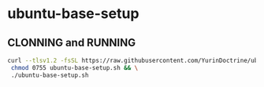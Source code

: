 # ubuntu-base-setup

## CLONNING and RUNNING

```sh
curl --tlsv1.2 -fsSL https://raw.githubusercontent.com/YurinDoctrine/ubuntu-base-setup/main/ubuntu-base-setup.sh >ubuntu-base-setup.sh && \
 chmod 0755 ubuntu-base-setup.sh && \
 ./ubuntu-base-setup.sh

```
